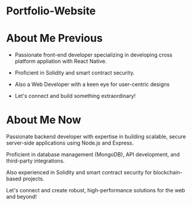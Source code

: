 # Portfolio-Website

# About Me Previous

- Passionate front-end developer specializing in developing cross platform appliation with React Native.
  
- Proficient in Solidity and smart contract security.
  
- Also a Web Developer with a keen eye for user-centric designs

- Let's connect and build something extraordinary!

# About Me Now

Passionate backend developer with expertise in building scalable, secure server-side applications using Node.js and Express.

Proficient in database management (MongoDB), API development, and third-party integrations.

Also experienced in Solidity and smart contract security for blockchain-based projects.

Let's connect and create robust, high-performance solutions for the web and beyond!
